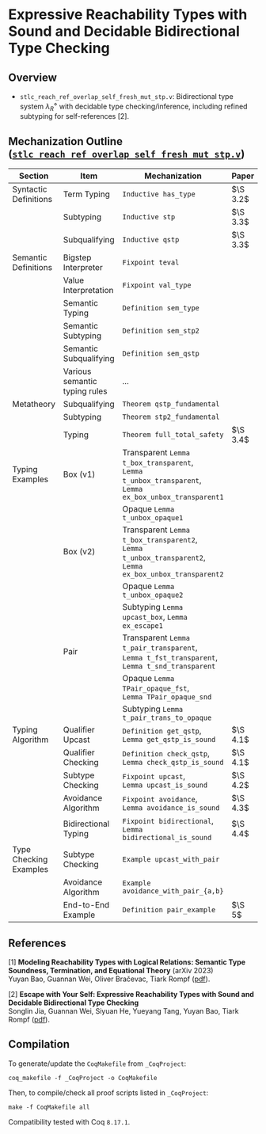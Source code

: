 # Expressive Reachability Types with Sound and Decidable Bidirectional Type Checking

## Overview

* `stlc_reach_ref_overlap_self_fresh_mut_stp.v`:
    Bidirectional type system $\lambda^\diamond_R$ with decidable type checking/inference, including refined subtyping for self-references [2].

## Mechanization Outline ([`stlc_reach_ref_overlap_self_fresh_mut_stp.v`](stlc_reach_ref_overlap_self_fresh_mut_stp.v))

| Section | Item | Mechanization | Paper |
|---------|------|---------------|-------|
| Syntactic Definitions | Term Typing   | `Inductive has_type` | $\S 3.2$ |
|                       | Subtyping     | `Inductive stp`      | $\S 3.3$ |
|                       | Subqualifying | `Inductive qstp`     | $\S 3.3$ |
| Semantic Definitions | Bigstep Interpreter    | `Fixpoint teval`      |
|                      | Value Interpretation   | `Fixpoint val_type`   |
|                      | Semantic Typing        | `Definition sem_type` |
|                      | Semantic Subtyping     | `Definition sem_stp2` |
|                      | Semantic Subqualifying | `Definition sem_qstp` |
|                      | Various semantic typing rules | ... |
| Metatheory | Subqualifying | `Theorem qstp_fundamental`  |
|            | Subtyping     | `Theorem stp2_fundamental`  |
|            | Typing        | `Theorem full_total_safety` | $\S 3.4$ |
| Typing Examples | Box (v1) | Transparent `Lemma t_box_transparent`,<br>`Lemma t_unbox_transparent`,<br>`Lemma ex_box_unbox_transparent1` |
|                 |          | Opaque `Lemma t_unbox_opaque1` |
|                 | Box (v2) | Transparent `Lemma t_box_transparent2`,<br>`Lemma t_unbox_transparent2`,<br>`Lemma ex_box_unbox_transparent2` |
|                 |          | Opaque `Lemma t_unbox_opaque2` |
|                 |          | Subtyping `Lemma upcast_box`, `Lemma ex_escape1` |
|                 | Pair     | Transparent `Lemma t_pair_transparent`,<br>`Lemma t_fst_transparent`,<br>`Lemma t_snd_transparent` |
|                 |          | Opaque `Lemma TPair_opaque_fst`,<br>`Lemma TPair_opaque_snd` |
|                 |          | Subtyping `Lemma t_pair_trans_to_opaque` |
| Typing Algorithm | Qualifier Upcast     | `Definition get_qstp`,<br>`Lemma get_qstp_is_sound`         | $\S 4.1$ |
|                  | Qualifier Checking   | `Definition check_qstp`,<br>`Lemma check_qstp_is_sound`     | $\S 4.1$ |
|                  | Subtype Checking     | `Fixpoint upcast`,<br>`Lemma upcast_is_sound`               | $\S 4.2$ |
|                  | Avoidance Algorithm  | `Fixpoint avoidance`,<br>`Lemma avoidance_is_sound`         | $\S 4.3$ |
|                  | Bidirectional Typing | `Fixpoint bidirectional`,<br>`Lemma bidirectional_is_sound` | $\S 4.4$ |
| Type Checking Examples | Subtype Checking    | `Example upcast_with_pair`          |
|                        | Avoidance Algorithm | `Example avoidance_with_pair_{a,b}` |
|                        | End-to-End Example  | `Definition pair_example`           | $\S 5$ |

## References

[1] **Modeling Reachability Types with Logical Relations: Semantic Type Soundness, Termination, and Equational Theory** (arXiv 2023)</br>
Yuyan Bao, Guannan Wei, Oliver Bračevac, Tiark Rompf
([pdf](https://arxiv.org/pdf/2309.05885.pdf)).

[2] **Escape with Your Self: Expressive Reachability Types with Sound and Decidable Bidirectional Type Checking** </br>
Songlin Jia, Guannan Wei, Siyuan He, Yueyang Tang, Yuyan Bao, Tiark Rompf
([pdf](https://arxiv.org/pdf/2404.08217.pdf)).


## Compilation

To generate/update the `CoqMakefile` from `_CoqProject`:

`coq_makefile -f _CoqProject -o CoqMakefile`

Then, to compile/check all proof scripts listed in `_CoqProject`:

`make -f CoqMakefile all`

Compatibility tested with Coq `8.17.1`.


